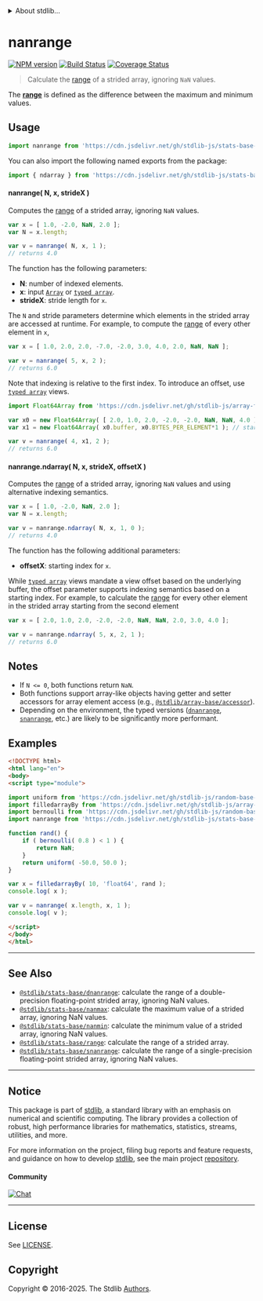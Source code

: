 <!--

@license Apache-2.0

Copyright (c) 2020 The Stdlib Authors.

Licensed under the Apache License, Version 2.0 (the "License");
you may not use this file except in compliance with the License.
You may obtain a copy of the License at

   http://www.apache.org/licenses/LICENSE-2.0

Unless required by applicable law or agreed to in writing, software
distributed under the License is distributed on an "AS IS" BASIS,
WITHOUT WARRANTIES OR CONDITIONS OF ANY KIND, either express or implied.
See the License for the specific language governing permissions and
limitations under the License.

-->


<details>
  <summary>
    About stdlib...
  </summary>
  <p>We believe in a future in which the web is a preferred environment for numerical computation. To help realize this future, we've built stdlib. stdlib is a standard library, with an emphasis on numerical and scientific computation, written in JavaScript (and C) for execution in browsers and in Node.js.</p>
  <p>The library is fully decomposable, being architected in such a way that you can swap out and mix and match APIs and functionality to cater to your exact preferences and use cases.</p>
  <p>When you use stdlib, you can be absolutely certain that you are using the most thorough, rigorous, well-written, studied, documented, tested, measured, and high-quality code out there.</p>
  <p>To join us in bringing numerical computing to the web, get started by checking us out on <a href="https://github.com/stdlib-js/stdlib">GitHub</a>, and please consider <a href="https://opencollective.com/stdlib">financially supporting stdlib</a>. We greatly appreciate your continued support!</p>
</details>

# nanrange

[![NPM version][npm-image]][npm-url] [![Build Status][test-image]][test-url] [![Coverage Status][coverage-image]][coverage-url] <!-- [![dependencies][dependencies-image]][dependencies-url] -->

> Calculate the [range][range] of a strided array, ignoring `NaN` values.

<section class="intro">

The [**range**][range] is defined as the difference between the maximum and minimum values.

</section>

<!-- /.intro -->



<section class="usage">

## Usage

```javascript
import nanrange from 'https://cdn.jsdelivr.net/gh/stdlib-js/stats-base-nanrange@esm/index.mjs';
```

You can also import the following named exports from the package:

```javascript
import { ndarray } from 'https://cdn.jsdelivr.net/gh/stdlib-js/stats-base-nanrange@esm/index.mjs';
```

#### nanrange( N, x, strideX )

Computes the [range][range] of a strided array, ignoring `NaN` values.

```javascript
var x = [ 1.0, -2.0, NaN, 2.0 ];
var N = x.length;

var v = nanrange( N, x, 1 );
// returns 4.0
```

The function has the following parameters:

-   **N**: number of indexed elements.
-   **x**: input [`Array`][mdn-array] or [`typed array`][mdn-typed-array].
-   **strideX**: stride length for `x`.

The `N` and stride parameters determine which elements in the strided array are accessed at runtime. For example, to compute the [range][range] of every other element in `x`,

```javascript
var x = [ 1.0, 2.0, 2.0, -7.0, -2.0, 3.0, 4.0, 2.0, NaN, NaN ];

var v = nanrange( 5, x, 2 );
// returns 6.0
```

Note that indexing is relative to the first index. To introduce an offset, use [`typed array`][mdn-typed-array] views.

<!-- eslint-disable stdlib/capitalized-comments, max-len -->

```javascript
import Float64Array from 'https://cdn.jsdelivr.net/gh/stdlib-js/array-float64@esm/index.mjs';

var x0 = new Float64Array( [ 2.0, 1.0, 2.0, -2.0, -2.0, NaN, NaN, 4.0 ] );
var x1 = new Float64Array( x0.buffer, x0.BYTES_PER_ELEMENT*1 ); // start at 2nd element

var v = nanrange( 4, x1, 2 );
// returns 6.0
```

#### nanrange.ndarray( N, x, strideX, offsetX )

Computes the [range][range] of a strided array, ignoring `NaN` values and using alternative indexing semantics.

```javascript
var x = [ 1.0, -2.0, NaN, 2.0 ];
var N = x.length;

var v = nanrange.ndarray( N, x, 1, 0 );
// returns 4.0
```

The function has the following additional parameters:

-   **offsetX**: starting index for `x`.

While [`typed array`][mdn-typed-array] views mandate a view offset based on the underlying buffer, the offset parameter supports indexing semantics based on a starting index. For example, to calculate the [range][range] for every other element in the strided array starting from the second element

```javascript
var x = [ 2.0, 1.0, 2.0, -2.0, -2.0, NaN, NaN, 2.0, 3.0, 4.0 ];

var v = nanrange.ndarray( 5, x, 2, 1 );
// returns 6.0
```

</section>

<!-- /.usage -->

<section class="notes">

## Notes

-   If `N <= 0`, both functions return `NaN`.
-   Both functions support array-like objects having getter and setter accessors for array element access (e.g., [`@stdlib/array-base/accessor`][@stdlib/array/base/accessor]).
-   Depending on the environment, the typed versions ([`dnanrange`][@stdlib/stats/base/dnanrange], [`snanrange`][@stdlib/stats/base/snanrange], etc.) are likely to be significantly more performant.

</section>

<!-- /.notes -->

<section class="examples">

## Examples

<!-- eslint no-undef: "error" -->

```html
<!DOCTYPE html>
<html lang="en">
<body>
<script type="module">

import uniform from 'https://cdn.jsdelivr.net/gh/stdlib-js/random-base-uniform@esm/index.mjs';
import filledarrayBy from 'https://cdn.jsdelivr.net/gh/stdlib-js/array-filled-by@esm/index.mjs';
import bernoulli from 'https://cdn.jsdelivr.net/gh/stdlib-js/random-base-bernoulli@esm/index.mjs';
import nanrange from 'https://cdn.jsdelivr.net/gh/stdlib-js/stats-base-nanrange@esm/index.mjs';

function rand() {
    if ( bernoulli( 0.8 ) < 1 ) {
        return NaN;
    }
    return uniform( -50.0, 50.0 );
}

var x = filledarrayBy( 10, 'float64', rand );
console.log( x );

var v = nanrange( x.length, x, 1 );
console.log( v );

</script>
</body>
</html>
```

</section>

<!-- /.examples -->

<!-- Section for related `stdlib` packages. Do not manually edit this section, as it is automatically populated. -->

<section class="related">

* * *

## See Also

-   <span class="package-name">[`@stdlib/stats-base/dnanrange`][@stdlib/stats/base/dnanrange]</span><span class="delimiter">: </span><span class="description">calculate the range of a double-precision floating-point strided array, ignoring NaN values.</span>
-   <span class="package-name">[`@stdlib/stats-base/nanmax`][@stdlib/stats/base/nanmax]</span><span class="delimiter">: </span><span class="description">calculate the maximum value of a strided array, ignoring NaN values.</span>
-   <span class="package-name">[`@stdlib/stats-base/nanmin`][@stdlib/stats/base/nanmin]</span><span class="delimiter">: </span><span class="description">calculate the minimum value of a strided array, ignoring NaN values.</span>
-   <span class="package-name">[`@stdlib/stats-base/range`][@stdlib/stats/base/range]</span><span class="delimiter">: </span><span class="description">calculate the range of a strided array.</span>
-   <span class="package-name">[`@stdlib/stats-base/snanrange`][@stdlib/stats/base/snanrange]</span><span class="delimiter">: </span><span class="description">calculate the range of a single-precision floating-point strided array, ignoring NaN values.</span>

</section>

<!-- /.related -->

<!-- Section for all links. Make sure to keep an empty line after the `section` element and another before the `/section` close. -->


<section class="main-repo" >

* * *

## Notice

This package is part of [stdlib][stdlib], a standard library with an emphasis on numerical and scientific computing. The library provides a collection of robust, high performance libraries for mathematics, statistics, streams, utilities, and more.

For more information on the project, filing bug reports and feature requests, and guidance on how to develop [stdlib][stdlib], see the main project [repository][stdlib].

#### Community

[![Chat][chat-image]][chat-url]

---

## License

See [LICENSE][stdlib-license].


## Copyright

Copyright &copy; 2016-2025. The Stdlib [Authors][stdlib-authors].

</section>

<!-- /.stdlib -->

<!-- Section for all links. Make sure to keep an empty line after the `section` element and another before the `/section` close. -->

<section class="links">

[npm-image]: http://img.shields.io/npm/v/@stdlib/stats-base-nanrange.svg
[npm-url]: https://npmjs.org/package/@stdlib/stats-base-nanrange

[test-image]: https://github.com/stdlib-js/stats-base-nanrange/actions/workflows/test.yml/badge.svg?branch=main
[test-url]: https://github.com/stdlib-js/stats-base-nanrange/actions/workflows/test.yml?query=branch:main

[coverage-image]: https://img.shields.io/codecov/c/github/stdlib-js/stats-base-nanrange/main.svg
[coverage-url]: https://codecov.io/github/stdlib-js/stats-base-nanrange?branch=main

<!--

[dependencies-image]: https://img.shields.io/david/stdlib-js/stats-base-nanrange.svg
[dependencies-url]: https://david-dm.org/stdlib-js/stats-base-nanrange/main

-->

[chat-image]: https://img.shields.io/gitter/room/stdlib-js/stdlib.svg
[chat-url]: https://app.gitter.im/#/room/#stdlib-js_stdlib:gitter.im

[stdlib]: https://github.com/stdlib-js/stdlib

[stdlib-authors]: https://github.com/stdlib-js/stdlib/graphs/contributors

[umd]: https://github.com/umdjs/umd
[es-module]: https://developer.mozilla.org/en-US/docs/Web/JavaScript/Guide/Modules

[deno-url]: https://github.com/stdlib-js/stats-base-nanrange/tree/deno
[deno-readme]: https://github.com/stdlib-js/stats-base-nanrange/blob/deno/README.md
[umd-url]: https://github.com/stdlib-js/stats-base-nanrange/tree/umd
[umd-readme]: https://github.com/stdlib-js/stats-base-nanrange/blob/umd/README.md
[esm-url]: https://github.com/stdlib-js/stats-base-nanrange/tree/esm
[esm-readme]: https://github.com/stdlib-js/stats-base-nanrange/blob/esm/README.md
[branches-url]: https://github.com/stdlib-js/stats-base-nanrange/blob/main/branches.md

[stdlib-license]: https://raw.githubusercontent.com/stdlib-js/stats-base-nanrange/main/LICENSE

[range]: https://en.wikipedia.org/wiki/Range_%28statistics%29

[mdn-array]: https://developer.mozilla.org/en-US/docs/Web/JavaScript/Reference/Global_Objects/Array

[mdn-typed-array]: https://developer.mozilla.org/en-US/docs/Web/JavaScript/Reference/Global_Objects/TypedArray

[@stdlib/array/base/accessor]: https://github.com/stdlib-js/array-base-accessor/tree/esm

<!-- <related-links> -->

[@stdlib/stats/base/dnanrange]: https://github.com/stdlib-js/stats-base-dnanrange/tree/esm

[@stdlib/stats/base/nanmax]: https://github.com/stdlib-js/stats-base-nanmax/tree/esm

[@stdlib/stats/base/nanmin]: https://github.com/stdlib-js/stats-base-nanmin/tree/esm

[@stdlib/stats/base/range]: https://github.com/stdlib-js/stats-base-range/tree/esm

[@stdlib/stats/base/snanrange]: https://github.com/stdlib-js/stats-base-snanrange/tree/esm

<!-- </related-links> -->

</section>

<!-- /.links -->
